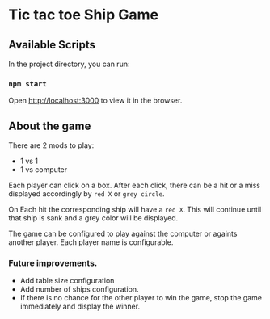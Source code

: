 # Tic tac toe Ship Game

## Available Scripts

In the project directory, you can run:

### `npm start`

Open [http://localhost:3000](http://localhost:3000) to view it in the browser.

## About the game

There are 2 mods to play:

- 1 vs 1
- 1 vs computer

Each player can click on a box. After each click, there can be a hit or a miss displayed accordingly by `red X` or `grey circle`.

On Each hit the corresponding ship will have a `red X`. This will continue until that ship is sank and a grey color will be displayed.

The game can be configured to play against the computer or againts another player. Each player name is configurable.

### Future improvements.

- Add table size configuration
- Add number of ships configuration.
- If there is no chance for the other player to win the game, stop the game immediately and display the winner.
